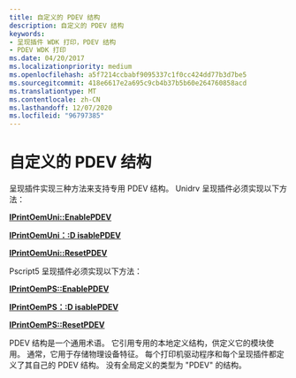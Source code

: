 ```yaml
---
title: 自定义的 PDEV 结构
description: 自定义的 PDEV 结构
keywords:
- 呈现插件 WDK 打印，PDEV 结构
- PDEV WDK 打印
ms.date: 04/20/2017
ms.localizationpriority: medium
ms.openlocfilehash: a5f7214ccbabf9095337c1f0cc424dd77b3d7be5
ms.sourcegitcommit: 418e6617e2a695c9cb4b37b5b60e264760858acd
ms.translationtype: MT
ms.contentlocale: zh-CN
ms.lasthandoff: 12/07/2020
ms.locfileid: "96797385"
---
```

# <a name="customized-pdev-structures"></a>自定义的 PDEV 结构





呈现插件实现三种方法来支持专用 PDEV 结构。 Unidrv 呈现插件必须实现以下方法：

[**IPrintOemUni::EnablePDEV**](/windows-hardware/drivers/ddi/prcomoem/nf-prcomoem-iprintoemuni-enablepdev)

[**IPrintOemUni：:D isablePDEV**](/windows-hardware/drivers/ddi/prcomoem/nf-prcomoem-iprintoemuni-disablepdev)

[**IPrintOemUni::ResetPDEV**](/windows-hardware/drivers/ddi/prcomoem/nf-prcomoem-iprintoemuni-resetpdev)

Pscript5 呈现插件必须实现以下方法：

[**IPrintOemPS::EnablePDEV**](/windows-hardware/drivers/ddi/prcomoem/nf-prcomoem-iprintoemps-enablepdev)

[**IPrintOemPS：:D isablePDEV**](/windows-hardware/drivers/ddi/prcomoem/nf-prcomoem-iprintoemps-disablepdev)

[**IPrintOemPS::ResetPDEV**](/windows-hardware/drivers/ddi/prcomoem/nf-prcomoem-iprintoemps-resetpdev)

PDEV 结构是一个通用术语。 它引用专用的本地定义结构，供定义它的模块使用。 通常，它用于存储物理设备特征。 每个打印机驱动程序和每个呈现插件都定义了其自己的 PDEV 结构。 没有全局定义的类型为 "PDEV" 的结构。

 

